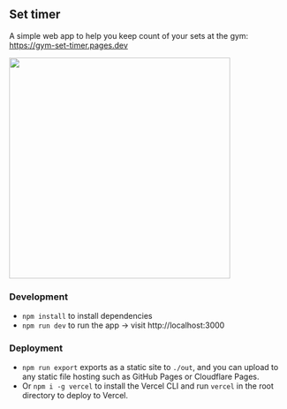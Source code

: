 ## Set timer

A simple web app to help you keep count of your sets at the gym: https://gym-set-timer.pages.dev

<img height=400 src="https://user-images.githubusercontent.com/6415223/186563777-5445c317-3c0e-43e5-b4e6-442141631e97.png">

### Development

- `npm install` to install dependencies
- `npm run dev` to run the app -> visit http://localhost:3000

### Deployment

- `npm run export` exports as a static site to `./out`, and you can upload to any static file hosting such as GitHub Pages or Cloudflare Pages.
- Or `npm i -g vercel` to install the Vercel CLI and run `vercel` in the root directory to deploy to Vercel.
